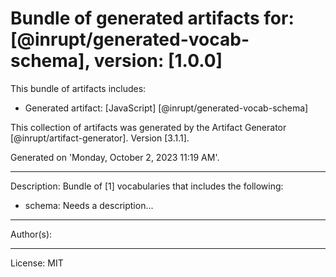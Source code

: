 # Bundle of generated artifacts for: [@inrupt/generated-vocab-schema], version: [1.0.0]

This bundle of artifacts includes:
  - Generated artifact: [JavaScript] [@inrupt/generated-vocab-schema]

This collection of artifacts was generated by the Artifact Generator [@inrupt/artifact-generator].
Version [3.1.1].

Generated on 'Monday, October 2, 2023 11:19 AM'.

---

Description: Bundle of [1] vocabularies that includes the following:

 - schema: Needs a description...

---

Author(s): 

---

License: MIT
